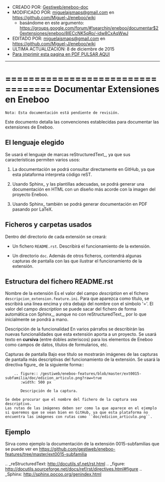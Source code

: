 * CREADO POR: [Gestiweb/eneboo-doc](https://github.com/gestiweb/eneboo-doc/blob/master/features/README.rst)
* MODIFICADO POR: miguelajsmaps@gmail.com en https://github.com/Miguel-J/eneboo/wiki
   * basándome en este argumento:
https://groups.google.com/forum/#!searchin/eneboo/documentar$20extensiones/eneboo/8IECcNK5qRo/-idw8CxAqWwJ
* EDITADO POR: miguelajsmaps@gmail.com en https://github.com/Miguel-J/eneboo/wiki
* ULTIMA ACTUALIZACIÓN: 8 de diciembre de 2015
* [Para imprimir esta pagina en PDF PULSAR AQUI](https://gitprint.com/Miguel-J/eneboo/wiki/Documentar-extensiones-en-Eneboo-(GESTIWEB))

----

==================================
Documentar Extensiones en Eneboo
==================================

    Nota: Esta documentación está pendiente de revisión.

Este documento detalla las convenciones establecidas para documentar las extensiones de Eneboo.

El lenguaje elegido
------------------------
Se usará el lenguaje de marcas reStructuredText_, ya que sus características permiten varios usos:

1. La documentación se podrá consultar directamente en GitHub, ya que esta plataforma interpreta código reST.

1. Usando Sphinx_ y las plantillas adecuadas, se podrá generar una documentación en HTML con un diseño más acorde con la imagen del proyecto Eneboo.

1. Usando Sphinx_ también se podrá generar documentación en PDF pasando por LaTeX.

Ficheros y carpetas usados
------------------------------

Dentro del directorio de cada extensión se creará:

- Un fichero ``README.rst``. Describirá el funcionamiento de la extensión.

- Un directorio ``doc``. Además de otros ficheros, contendrá algunas capturas de pantalla con las que ilustrar el funcionamiento de la extensión.


Estructura del fichero README.rst
---------------------------------------

Nombre de la extensión
    Es el valor del campo *description* en el fichero ``descripcion_extension.feature.ini``.
    Para que aparezca como título, se escribirá una línea encima y otra debajo del nombre con el símbolo '='.
            El valor del campo *description* se puede sacar del fichero de forma automática con Sphinx_, aunque no con reStructuredText_, por lo que inicialmente se pondrá a mano.

    
Descripción de la funcionalidad
    En varios párrafos se describirán las nuevas funcionalidades que
    esta extensión aporta a un proyecto. Se usará texto en **cursiva** (entre dobles
    asteriscos) para los elementos de Eneboo como campos de datos, títulos de
    formularios, etc.
    
Capturas de pantalla
    Bajo ese título se mostrarán imágenes de las capturas de pantalla más descriptivas
    del funcionamiento de la extensión. Se usará la directiva figure_ de la siguiente
    forma::
    
        .. figure:: /gestiweb/eneboo-features/blob/master/ext0015-subfamilia/doc/edicion_articulo.png?raw=true
           :width: 500 px
           
           Descripción de la captura.
           
    Se debe procurar que el nombre del fichero de la captura sea descriptivo.
    Las rutas de las imágenes deben ser como la que aparece en el ejemplo si queremos que se vean bien en GitHub, ya que esta plataforma no encuentra las imágenes con rutas como ``doc/edicion_articulo.png``.

Ejemplo
------------------------
    
Sirva como ejemplo la documentación de la extensión 0015-subfamilias que se puede ver en https://github.com/gestiweb/eneboo-features/tree/master/ext0015-subfamilia


.. _reStructuredText: http://docutils.sf.net/rst.html
.. _figure: http://docutils.sourceforge.net/docs/ref/rst/directives.html#figure
.. _Sphinx: http://sphinx.pocoo.org/genindex.html

